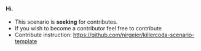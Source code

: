 #### Hi. 

- This scenario is **seeking** for contributes.
- If you wish to become a contributor feel free to contribute
- Contribute instruction:
  https://github.com/nirgeier/killercoda-scenario-template